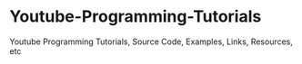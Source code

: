 # Youtube-Programming-Tutorials
Youtube Programming Tutorials, Source Code, Examples, Links, Resources, etc
